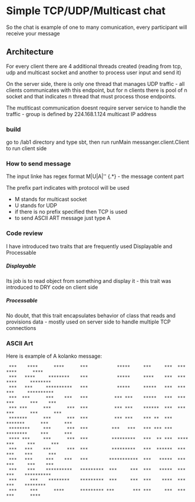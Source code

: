 # Simple TCP/UDP/Multicast chat 
So the chat is example of one to many comunication, every participant will receive your message

## Architecture
For every client there are 4 additional threads created (reading from tcp, udp and multicast socket and another to process user input and send it)

On the server side, there is only one thread that manages UDP traffic - all clients communicates with this endpoint, but for n clients there is pool of n socket and that indicates n thread that must process those endpoints.

The mutlticast communication doesnt require server service to handle the traffic - group is defined by 224.168.1.124 multicast IP address

### build
go to /lab1 directory and type sbt, then run runMain messanger.client.Client to run client side 

### How to send message

The input linke has regex format M|U|A|'' {.*} - the message content part

The prefix part indicates with protocol will be used
- M stands for multicast socket
- U stands for UDP
- if there is no prefix specified then TCP is used
- to send ASCII ART message just type A


### Code review
I have introduced two traits that are frequently used Displayable and Processable

##### Displayable
Its job is to read object from something and display it - this trait was introduced to DRY code on client side 


##### Processable
No doubt, that this trait encapsulates behavior of class that reads and provisions data - mostly used on server side to handle multiple TCP connections


### ASCII Art
Here is example of A kolanko message:
```
 ***    ****      ****      ***           *****     ***     ***  ***    ****      ****     
 ***   ****     ********    ***           *****     ****    ***  ***   ****     ********   
 ***   ***     **********   ***           *****     *****   ***  ***   ***     **********  
 ***  ***      ***    ***   ***          *** ***    *****   ***  ***  ***      ***    ***  
 *** ***      ***      ***  ***          *** ***    ******  ***  *** ***      ***      *** 
 *******      ***      ***  ***          *** ***    *** **  ***  *******      ***      *** 
 ********     ***      ***  ***         ***   ***   *** *** ***  ********     ***      *** 
 **** ***     ***      ***  ***         *********   ***  ** ***  **** ***     ***      *** 
 ***   ***    ***      ***  ***         *********   ***  ******  ***   ***    ***      *** 
 ***   ***     ***    ***   ***        ***********  ***   *****  ***   ***     ***    ***  
 ***    ***    **********   *********  ***     ***  ***   *****  ***    ***    **********  
 ***     ***    ********    *********  ***     ***  ***    ****  ***     ***    ********   
 ***     ***      ****      ********* ***       *** ***     ***  ***     ***      ****     
```
